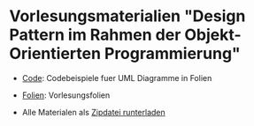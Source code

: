 # Vorlesungsmaterialien "Design Pattern im Rahmen der Objekt-Orientierten Programmierung"

- [Code](Code): Codebeispiele fuer UML Diagramme in Folien

- [Folien](https://github.com/uni-wuppertal/SE-designpattern/raw/master/Folien/slides.pdf): Vorlesungsfolien

- Alle Materialen als [Zipdatei runterladen](https://github.com/uni-wuppertal/SE-designpattern/archive/master.zip)
